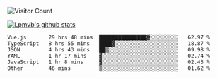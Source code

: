 ![Visitor Count](https://profile-counter.glitch.me/Lpmvb/count.svg)

[![Lpmvb's github stats](https://github-readme-stats.vercel.app/api?username=lpmvb&show_icons=true&title_color=fff&icon_color=79ff97&text_color=9f9f9f&bg_color=151515)](https://github.com/anuraghazra/github-readme-stats)

<!--
Here are some ideas to get you started:

- 🔭 I’m currently working on ...
- 🌱 I’m currently learning ...
- 👯 I’m looking to collaborate on ...
- 🤔 I’m looking for help with ...
- 💬 Ask me about ...
- 📫 How to reach me: ...
- 😄 Pronouns: ...
- ⚡ Fun fact: ...
-->

<!--START_SECTION:waka-->

```text
Vue.js       29 hrs 48 mins  ███████████████▓░░░░░░░░░   62.97 %
TypeScript   8 hrs 55 mins   ████▓░░░░░░░░░░░░░░░░░░░░   18.87 %
JSON         4 hrs 43 mins   ██▒░░░░░░░░░░░░░░░░░░░░░░   09.98 %
YAML         1 hr 17 mins    ▓░░░░░░░░░░░░░░░░░░░░░░░░   02.74 %
JavaScript   1 hr 8 mins     ▓░░░░░░░░░░░░░░░░░░░░░░░░   02.43 %
Other        46 mins         ▒░░░░░░░░░░░░░░░░░░░░░░░░   01.62 %
```

<!--END_SECTION:waka-->
